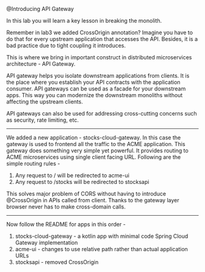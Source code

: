 @Introducing API Gateway

In this lab you will learn a key lesson in breaking the monolith.

Remember in lab3 we added CrossOrigin annotation?
Imagine you have to do that for every upstream application that accesses the API.
Besides, it is a bad practice due to tight coupling it introduces.

This is where we bring in important construct in distributed microservices architecture - API Gateway.

API gateway helps you isolate downstream applications from clients.
It is the place where you establish your API contracts with the application consumer.
API gateways can be used as a facade for your downstream apps.
This way you can modernize the downstream monoliths without affecting the upstream clients.

API gateways can also be used for addressing cross-cutting concerns such as security, rate limiting, etc.

---
We added a new application - stocks-cloud-gateway.
In this case the gateway is used to frontend all the traffic to the ACME application.
This gateway does something very simple yet powerful.
It provides routing to ACME microservices using single client facing URL.
Following are the simple routing rules -
1. Any request to / will be redirected to acme-ui
2. Any request to /stocks will be redirected to stocksapi

This solves major problem of CORS without having to introduce @CrossOrigin in APIs called from client.
Thanks to the gateway layer browser never has to make cross-domain calls.

---

Now follow the README for apps in this order -
1. stocks-cloud-gateway - a kotlin app with minimal code Spring Cloud Gateway implementation
2. acme-ui - changes to use relative path rather than actual application URLs
3. stocksapi - removed CrossOrigin
